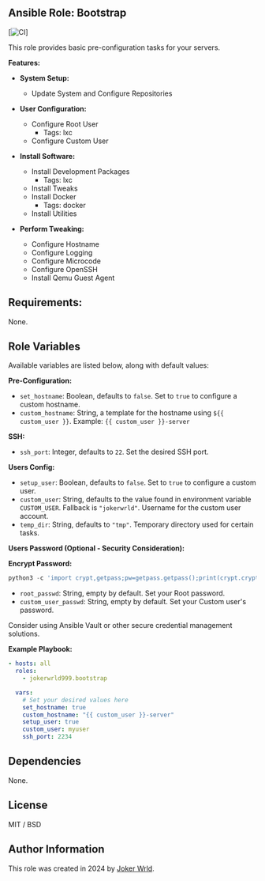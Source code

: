 ## Ansible Role: Bootstrap

[![CI](https://github.com/jokerwrld999/ansible-role-bootstrap/actions/workflows/ci.yaml/badge.svg)]

This role provides basic pre-configuration tasks for your servers.

**Features:**

- **System Setup:**

  - Update System and Configure Repositories

- **User Configuration:**

  - Configure Root User
    - Tags: lxc
  - Configure Custom User

- **Install Software:**

  - Install Development Packages
    - Tags: lxc
  - Install Tweaks
  - Install Docker
    - Tags: docker
  - Install Utilities

- **Perform Tweaking:**
  - Configure Hostname
  - Configure Logging
  - Configure Microcode
  - Configure OpenSSH
  - Install Qemu Guest Agent

## Requirements:

None.

## Role Variables

Available variables are listed below, along with default values:

**Pre-Configuration:**

- `set_hostname`: Boolean, defaults to `false`. Set to `true` to configure a
  custom hostname.
- `custom_hostname`: String, a template for the hostname using
  `${{ custom_user }}`. Example: `{{ custom_user }}-server`

**SSH:**

- `ssh_port`: Integer, defaults to `22`. Set the desired SSH port.

**Users Config:**

- `setup_user`: Boolean, defaults to `false`. Set to `true` to configure a custom user.
- `custom_user`: String, defaults to the value found in environment variable
  `CUSTOM_USER`. Fallback is `"jokerwrld"`. Username for the custom user
  account.
- `temp_dir`: String, defaults to `"tmp"`. Temporary directory used for certain
  tasks.

**Users Password (Optional - Security Consideration):**

**Encrypt Password:**

```python
python3 -c 'import crypt,getpass;pw=getpass.getpass();print(crypt.crypt(pw) if (pw==getpass.getpass("Confirm: ")) else exit())'
```

- `root_passwd`: String, empty by default. Set your Root password.
- `custom_user_passwd`: String, empty by default. Set your Custom user's
  password.

Consider using Ansible Vault or other secure credential management solutions.

**Example Playbook:**

```yaml
- hosts: all
  roles:
    - jokerwrld999.bootstrap

  vars:
    # Set your desired values here
    set_hostname: true
    custom_hostname: "{{ custom_user }}-server"
    setup_user: true
    custom_user: myuser
    ssh_port: 2234
```

## Dependencies

None.

## License

MIT / BSD

## Author Information

This role was created in 2024 by [Joker Wrld](https://docs.jokerwrld.win/).
